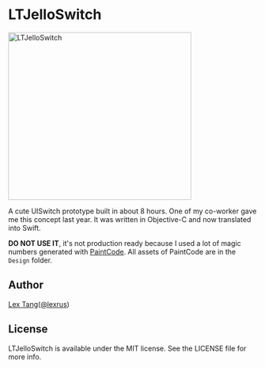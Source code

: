 # LTJelloSwitch

<img src="https://raw.githubusercontent.com/lexrus/LTJelloSwitch/master/LTJelloSwitch.gif" width="370" height="338" alt="LTJelloSwitch"/>

A cute UISwitch prototype built in about 8 hours. One of my co-worker gave me this concept last year. It was written in Objective-C and now translated into Swift.

__DO NOT USE IT__, it's not production ready because I used a lot of magic numbers generated with [PaintCode](http://www.paintcodeapp.com). All assets of PaintCode are in the `Design` folder.

## Author

[Lex Tang](https://github.com/lexrus)([@lexrus](https://twitter.com/lexrus))

## License

LTJelloSwitch is available under the MIT license. See the LICENSE file for more info.
